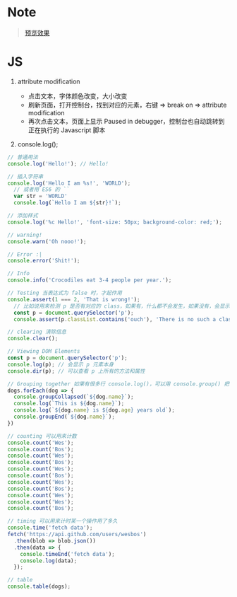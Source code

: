 Note
===

> [预览效果](https://wispamulet.github.io/js-practice/javascript30.com/09%20-%20Dev%20Tools%20Domination/index.html)

JS
===

1. attribute modification

   + 点击文本，字体颜色改变，大小改变
   + 刷新页面，打开控制台，找到对应的元素，右键 => break on => attribute modification
   + 再次点击文本，页面上显示 Paused in debugger，控制台也自动跳转到正在执行的 Javascript 脚本

2. console.log();

```js
// 普通用法
console.log('Hello!'); // Hello!

// 插入字符串
console.log('Hello I am %s!', 'WORLD');
  // 或者用 ES6 的 ``
  var str = 'WORLD'
  console.log(`Hello I am ${str}!`);

// 添加样式
console.log('%c Hello!', 'font-size: 50px; background-color: red;');

// warning!
console.warn('Oh nooo!');

// Error :|
console.error('Shit!');

// Info
console.info('Crocodiles eat 3-4 people per year.');

// Testing 当表达式为 false 时，才起作用
console.assert(1 === 2, 'That is wrong!');
  // 比如说用来检测 p 是否有对应的 class，如果有，什么都不会发生，如果没有，会显示 Assertion failed
  const p = document.querySelector('p');
  console.assert(p.classList.contains('ouch'), 'There is no such a class!');

// clearing 清除信息
console.clear();

// Viewing DOM Elements
const p = document.querySelector('p');
console.log(p); // 会显示 p 元素本身
console.dir(p); // 可以查看 p 上所有的方法和属性

// Grouping together 如果有很多行 console.log()，可以用 console.group() 把它们划为组
dogs.forEach(dog => {
  console.groupCollapsed(`${dog.name}`);
  console.log(`This is ${dog.name}`);
  console.log(`${dog.name} is ${dog.age} years old`);
  console.groupEnd(`${dog.name}`);
})

// counting 可以用来计数
console.count('Wes');
console.count('Bos');
console.count('Wes');
console.count('Bos');
console.count('Wes');
console.count('Bos');
console.count('Wes');
console.count('Bos');
console.count('Wes');
console.count('Wes');
console.count('Bos');

// timing 可以用来计时某一个操作用了多久
console.time('fetch data');
fetch('https://api.github.com/users/wesbos')
  .then(blob => blob.json())
  .then(data => {
    console.timeEnd('fetch data');
    console.log(data);
  });

// table
console.table(dogs);
```